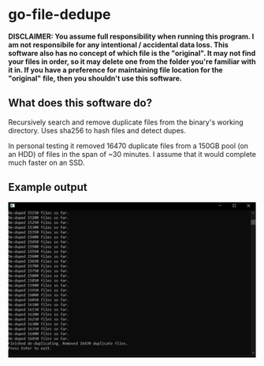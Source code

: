 # go-file-dedupe

**DISCLAIMER:
You assume full responsibility when running this program. I am not responsibile for any intentional / accidental data loss.
This software also has no concept of which file is the "original". It may not find your files in order, so it may delete one from the folder you're familiar with it in. If you have a preference for maintaining file location for the "original" file, then you shouldn't use this software.**

## What does this software do?
Recursively search and remove duplicate files from the binary's working directory. Uses sha256 to hash files and detect dupes. 

In personal testing it removed 16470 duplicate files from a 150GB pool (on an HDD) of files in the span of ~30 minutes. I assume that it would complete much faster on an SSD.

## Example output
![dedupe cli output](dedupe-dialog.png)
